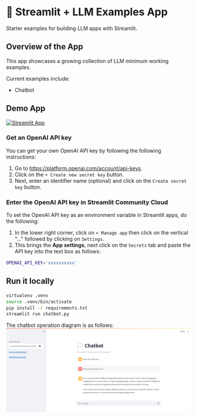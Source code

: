 # 🎈 Streamlit + LLM Examples App

Starter examples for building LLM apps with Streamlit.

## Overview of the App

This app showcases a growing collection of LLM minimum working examples.

Current examples include:

- Chatbot

## Demo App

[![Streamlit App](https://static.streamlit.io/badges/streamlit_badge_black_white.svg)](https://hizeros-llm-streamlit-chatbot-xkgmy7.streamlit.app/)

### Get an OpenAI API key

You can get your own OpenAI API key by following the following instructions:

1. Go to https://platform.openai.com/account/api-keys.
2. Click on the `+ Create new secret key` button.
3. Next, enter an identifier name (optional) and click on the `Create secret key` button.

### Enter the OpenAI API key in Streamlit Community Cloud

To set the OpenAI API key as an environment variable in Streamlit apps, do the following:

1. In the lower right corner, click on `< Manage app` then click on the vertical "..." followed by clicking on `Settings`.
2. This brings the **App settings**, next click on the `Secrets` tab and paste the API key into the text box as follows:

```sh
OPENAI_API_KEY='xxxxxxxxxx'
```

## Run it locally

```sh
virtualenv .venv
source .venv/bin/activate
pip install -r requirements.txt
streamlit run chatbot.py
```

The chatbot operation diagram is as follows:
![chatbot-operation-diagram](./img/chatbot-operation-diagram.png)